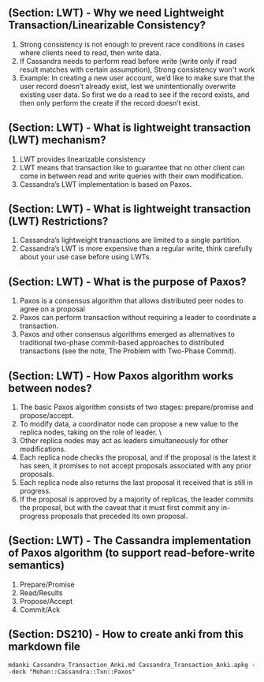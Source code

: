 ## (Section: LWT) -  Why we need Lightweight Transaction/Linearizable Consistency?

1. Strong consistency is not enough to prevent race conditions in cases where clients need to read, then write data.
1. If Cassandra needs to perform read before write (write only if read result matches with certain assumption), Strong consistency won't work
1. Example: In creating a new user account, we’d like to make sure that the user record doesn’t already exist, lest we unintentionally overwrite existing user data. So first we do a read to see if the record exists, and then only perform the create if the record doesn’t exist.

## (Section: LWT) -  What is lightweight transaction (LWT) mechanism?

1. LWT provides linearizable consistency
1. LWT means that transaction like to guarantee that no other client can come in between read and write queries with their own modification.
1. Cassandra’s LWT implementation is based on Paxos.

## (Section: LWT) -  What is lightweight transaction (LWT) Restrictions?
1. Cassandra’s lightweight transactions are limited to a single partition. 
1. Cassandra’s LWT is more expensive than a regular write, think carefully about your use case before using LWTs.


## (Section: LWT) -  What is the purpose of Paxos?

1. Paxos is a consensus algorithm that allows distributed peer nodes to agree on a proposal
1. Paxos can perform transaction without requiring a leader to coordinate a transaction. 
1. Paxos and other consensus algorithms emerged as alternatives to traditional two-phase commit-based approaches to distributed transactions (see the note, The Problem with Two-Phase Commit).

## (Section: LWT) -  How Paxos algorithm works between nodes?

1. The basic Paxos algorithm consists of two stages: prepare/promise and propose/accept. 
1. To modify data, a coordinator node can propose a new value to the replica nodes, taking on the role of leader. \
1. Other replica nodes may act as leaders simultaneously for other modifications. 
1. Each replica node checks the proposal, and if the proposal is the latest it has seen, it promises to not accept proposals associated with any prior proposals. 
1. Each replica node also returns the last proposal it received that is still in progress. 
1. If the proposal is approved by a majority of replicas, the leader commits the proposal, but with the caveat that it must first commit any in-progress proposals that preceded its own proposal.

## (Section: LWT) -  The Cassandra implementation of Paxos algorithm (to support read-before-write semantics) 

1. Prepare/Promise
1. Read/Results
1. Propose/Accept
1. Commit/Ack

## (Section: DS210) -  How to create anki from this markdown file
```
mdanki Cassandra_Transaction_Anki.md Cassandra_Transaction_Anki.apkg --deck "Mohan::Cassandra::Txn::Paxos"
```